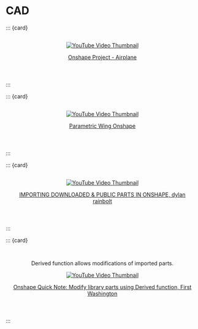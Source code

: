 # CAD

::: {card}
<div id=Vid-Link name="Vid-Link" style="padding: 15px 15px 40px 15px; text-align: center;">

<div class="bg-dark">

  <a href="https://www.youtube.com/watch?v=zIlWzUEOfOo" target="_blank" rel="noopener noreferrer">
    <img src="https://img.youtube.com/vi/zIlWzUEOfOo/maxresdefault.jpg" alt="YouTube Video Thumbnail" />
  </a>

  <u>[Onshape Project - Airplane](https://www.youtube.com/watch?v=zIlWzUEOfOo)</u>

</div>

</div>
:::



::: {card}
<div id=Vid-Link name="Vid-Link" style="padding: 15px 15px 40px 15px; text-align: center;">

<div class="bg-dark">

  <a href="https://www.youtube.com/watch?v=ytZVIfquMF4" target="_blank" rel="noopener noreferrer">
    <img src="https://img.youtube.com/vi/ytZVIfquMF4/maxresdefault.jpg" alt="YouTube Video Thumbnail" />
  </a>

  <u>[Parametric Wing Onshape](https://www.youtube.com/watch?v=ytZVIfquMF4)</u>

</div>

</div>
:::

::: {card}
<div id=Vid-Link name="Vid-Link" style="padding: 15px 15px 40px 15px; text-align: center;">

<div class="bg-dark">

  <a href="https://youtu.be/98TQnDW-nHE?t=90" target="_blank" rel="noopener noreferrer">
    <img src="https://img.youtube.com/vi/98TQnDW-nHE/maxresdefault.jpg" alt="YouTube Video Thumbnail" />
  </a>

  <u>[IMPORTING DOWNLOADED & PUBLIC PARTS IN ONSHAPE, dylan rainbolt](https://youtu.be/98TQnDW-nHE?t=90)</u>

</div>

</div>
:::



::: {card}

<div id=Vid-Link name="Vid-Link" style="padding: 15px 15px 40px 15px; text-align: center;">

Derived function allows modifications of imported parts. 

<div class="bg-dark">

  <a href="https://www.youtube.com/watch?v=0wYYdtPfDSM" target="_blank" rel="noopener noreferrer">
    <img src="https://img.youtube.com/vi/0wYYdtPfDSM/maxresdefault.jpg" alt="YouTube Video Thumbnail" />
  </a>

  <u>[Onshape Quick Note: Modify library parts using Derived function, First Washington](https://www.youtube.com/watch?v=0wYYdtPfDSM)</u>

</div>

</div>
:::
